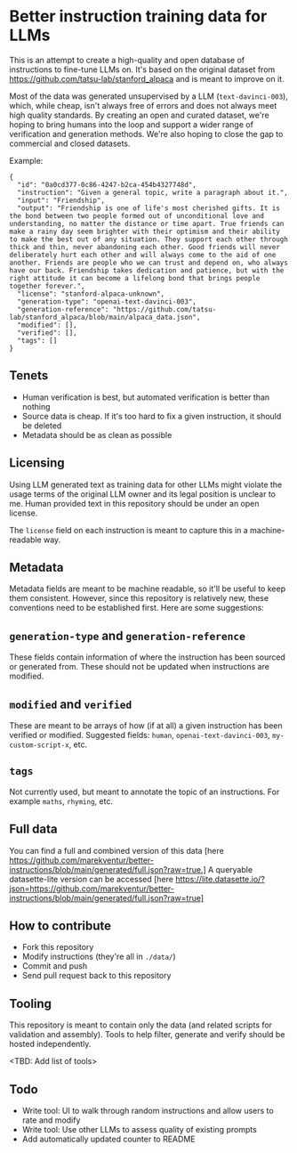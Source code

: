 # Better instruction training data for LLMs 
This is an attempt to create a high-quality and open database of instructions to fine-tune LLMs on. It's based on the original dataset from https://github.com/tatsu-lab/stanford_alpaca and is meant to improve on it. 

Most of the data was generated unsupervised by a LLM (`text-davinci-003`), which, while cheap, isn't always free of errors and does not always meet high quality standards. By creating an open and curated dataset, we're hoping to bring humans into the loop and support a wider range of verification and generation methods. We're also hoping to close the gap to commercial and closed datasets.

Example:
```
{
  "id": "0a0cd377-0c86-4247-b2ca-454b4327748d",
  "instruction": "Given a general topic, write a paragraph about it.",
  "input": "Friendship",
  "output": "Friendship is one of life's most cherished gifts. It is the bond between two people formed out of unconditional love and understanding, no matter the distance or time apart. True friends can make a rainy day seem brighter with their optimism and their ability to make the best out of any situation. They support each other through thick and thin, never abandoning each other. Good friends will never deliberately hurt each other and will always come to the aid of one another. Friends are people who we can trust and depend on, who always have our back. Friendship takes dedication and patience, but with the right attitude it can become a lifelong bond that brings people together forever.",
  "license": "stanford-alpaca-unknown",
  "generation-type": "openai-text-davinci-003",
  "generation-reference": "https://github.com/tatsu-lab/stanford_alpaca/blob/main/alpaca_data.json",
  "modified": [],
  "verified": [],
  "tags": []
}
```

## Tenets
- Human verification is best, but automated verification is better than nothing
- Source data is cheap. If it's too hard to fix a given instruction, it should be deleted
- Metadata should be as clean as possible

## Licensing
Using LLM generated text as training data for other LLMs might violate the usage terms of the original LLM owner and its legal position is unclear to me. Human provided text in this repository should be under an open license. 

The `license` field on each instruction is meant to capture this in a machine-readable way. 

## Metadata
Metadata fields are meant to be machine readable, so it'll be useful to keep them consistent. However, since this repository is relatively new, these conventions need to be established first. Here are some suggestions: 

## `generation-type` and `generation-reference`
These fields contain information of where the instruction has been sourced or generated from. These should not be updated when instructions are modified.
## `modified` and `verified` 
These are meant to be arrays of how (if at all) a given instruction has been verified or modified. Suggested fields: `human`, `openai-text-davinci-003`, `my-custom-script-x`, etc. 
## `tags` 
Not currently used, but meant to annotate the topic of an instructions. For example `maths`, `rhyming`, etc.  

## Full data

You can find a full and combined version of this data [here https://github.com/marekventur/better-instructions/blob/main/generated/full.json?raw=true.] A queryable datasette-lite version can be accessed [here https://lite.datasette.io/?json=https://github.com/marekventur/better-instructions/blob/main/generated/full.json?raw=true]

## How to contribute
- Fork this repository
- Modify instructions (they're all in `./data/`)
- Commit and push
- Send pull request back to this repository

## Tooling
This repository is meant to contain only the data (and related scripts for validation and assembly). Tools to help filter, generate and verify should be hosted independently. 

<TBD: Add list of tools>

## Todo
- Write tool: UI to walk through random instructions and allow users to rate and modify
- Write tool: Use other LLMs to assess quality of existing prompts
- Add automatically updated counter to README
